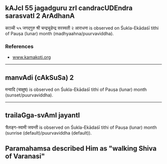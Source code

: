 ## kAJcI 55 jagadguru zrI candracUDEndra sarasvatI 2 ArAdhanA

काञ्ची ५५ जगद्गुरु श्री चन्द्रचूडेन्द्र सरस्वती २ आराधना is observed on Śukla-Ekādaśī tithi of Pauṣa (lunar) month (madhyaahna/puurvaviddha).


### References
* www.kamakoti.org

---
## manvAdi (cAkSuSa) 2

मन्वादि (चाक्षुष) is observed on Śukla-Ekādaśī tithi of Pauṣa (lunar) month (sunset/puurvaviddha).


---
## trailaGga-svAmI jayantI

त्रैलङ्ग-स्वामी जयन्ती is observed on Śukla-Ekādaśī tithi of Pauṣa (lunar) month (sunrise (default)/puurvaviddha (default)).

Paramahamsa described Him as "walking Shiva of Varanasi"
---
